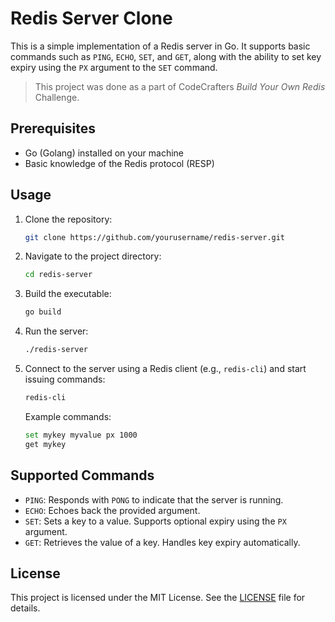 # Redis Server Clone

This is a simple implementation of a Redis server in Go. It supports basic commands such as `PING`, `ECHO`, `SET`, and `GET`, along with the ability to set key expiry using the `PX` argument to the `SET` command.

> This project was done as a part of CodeCrafters *Build Your Own Redis* Challenge.

## Prerequisites

- Go (Golang) installed on your machine
- Basic knowledge of the Redis protocol (RESP)

## Usage

1. Clone the repository:

   ```bash
   git clone https://github.com/yourusername/redis-server.git
   ```

2. Navigate to the project directory:

   ```bash
   cd redis-server
   ```

3. Build the executable:

   ```bash
   go build
   ```

4. Run the server:

   ```bash
   ./redis-server
   ```

5. Connect to the server using a Redis client (e.g., `redis-cli`) and start issuing commands:

   ```bash
   redis-cli
   ```

   Example commands:

   ```bash
   set mykey myvalue px 1000
   get mykey
   ```

## Supported Commands

- `PING`: Responds with `PONG` to indicate that the server is running.
- `ECHO`: Echoes back the provided argument.
- `SET`: Sets a key to a value. Supports optional expiry using the `PX` argument.
- `GET`: Retrieves the value of a key. Handles key expiry automatically.

## License
This project is licensed under the MIT License. See the [LICENSE](./LICENSE) file for details.